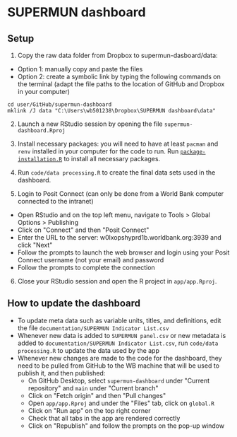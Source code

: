 # SUPERMUN dashboard

## Setup

1. Copy the raw data folder from Dropbox to supermun-dasboard/data:

- Option 1: manually copy and paste the files
- Option 2: create a symbolic link by typing the following commands on the terminal (adapt the file paths to the location of GitHub and Dropbox in your computer)
```
cd user/GitHub/supermun-dashboard
mklink /J data "C:\Users\wb501238\Dropbox\SUPERMUN dashboard\data"
```

2. Launch a new RStudio session by opening the file `supermun-dashboard.Rproj`

3. Install necessary packages: you will need to have at least `pacman` and `renv` installed in your computer for the code to run. Run [`package-installation.R`](https://github.com/dime-worldbank/supermun-dashboard/blob/main/package-installation.R) to install all necessary packages.

4. Run `code/data processing.R` to create the final data sets used in the dashboard.

5. Login to Posit Connect (can only be done from a World Bank computer connected to the intranet)
  - Open RStudio and on the top left menu, navigate to Tools > Global Options > Publishing
  - Click on "Connect" and then "Posit Connect"
  - Enter the URL to the server: w0lxopshyprd1b.worldbank.org:3939 and click "Next"
  - Follow the prompts to launch the web browser and login using your Posit Connect username (not your email) and password
  - Follow the prompts to complete the connection

6. Close your RStudio session and open the R project in `app/app.Rproj`.

## How to update the dashboard

- To update meta data such as variable units, titles, and definitions, edit the file `documentation/SUPERMUN Indicator List.csv`
- Whenever new data is added to `SUPERMUN panel.csv` or new metadata is added to `documentation/SUPERMUN Indicator List.csv`, run `code/data processing.R` to update the data used by the app
- Whenever new changes are made to the code for the dashboard, they need to be pulled from GitHub to the WB machine that will be used to publish it, and then published:
  - On GitHub Desktop, select `supermun-dashboard` under "Current repository" and `main` under "Current branch"
  - Click on "Fetch origin" and then "Pull changes"
  - Open `app/app.Rproj` and under the "Files" tab, click on `global.R`
  - Click on "Run app" on the top right corner
  - Check that all tabs in the app are rendered correctly
  - Click on "Republish" and follow the prompts on the pop-up window
